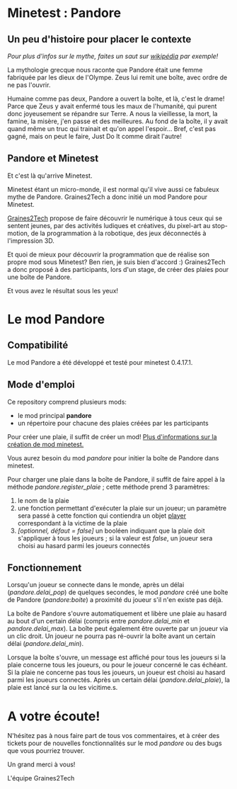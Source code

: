 # Minetest : Pandore

## Un peu d'histoire pour placer le contexte

*Pour plus d'infos sur le mythe, faites un saut sur [wikipédia](https://fr.wikipedia.org/wiki/Pandore) par exemple!*

La mythologie grecque nous raconte que Pandore était une femme fabriquée par les dieux de l'Olympe. Zeus lui remit une boîte, avec ordre de ne pas l'ouvrir.

Humaine comme pas deux, Pandore a ouvert la boîte, et là, c'est le drame! Parce que Zeus y avait enfermé tous les maux de l'humanité, qui purent donc joyeusement se répandre sur Terre. A nous la vieillesse, la mort, la famine, la misère, j'en passe et des meilleures. Au fond de la boîte, il y avait quand même un truc qui trainait et qu'on appel l'espoir... Bref, c'est pas gagné, mais on peut le faire, Just Do It comme dirait l'autre!

## Pandore et Minetest

Et c'est là qu'arrive Minetest.

Minetest étant un micro-monde, il est normal qu'il vive aussi ce fabuleux mythe de Pandore. Graines2Tech a donc initié un mod Pandore pour Minetest.

[Graines2Tech](http://graines2tech.com) propose de faire découvrir le numérique à tous ceux qui se sentent jeunes, par des activités ludiques et créatives, du pixel-art au stop-motion, de la programmation à la robotique, des jeux déconnectés à l'impression 3D.

Et quoi de mieux pour découvrir la programmation que de réalise son propre mod sous Minetest? Ben rien, je suis bien d'accord :) Graines2Tech a donc proposé à des participants, lors d'un stage, de créer des plaies pour une boîte de Pandore.

Et vous avez le résultat sous les yeux!

# Le mod Pandore

## Compatibilité

Le mod Pandore a été développé et testé pour minetest 0.4.17.1.

## Mode d'emploi

Ce repository comprend plusieurs mods:
- le mod principal **pandore**
- un répertoire pour chacune des plaies créées par les participants

Pour créer une plaie, il suffit de créer un mod! [Plus d'informations sur la création de mod minetest.](https://dev.minetest.net/Installing_Mods)

Vous aurez besoin du mod *pandore* pour initier la boîte de Pandore dans minetest.

Pour charger une plaie dans la boîte de Pandore, il suffit de faire appel à la méthode *pandore.register_plaie* ; cette méthode prend 3 paramètres:
1. le nom de la plaie
2. une fonction permettant d'exécuter la plaie sur un joueur; un paramètre sera passé à cette fonction qui contiendra un objet [player](https://dev.minetest.net/Player) correspondant à la victime de la plaie
3. *[optionnel, défaut = false]* un booléen indiquant que la plaie doit s'appliquer à tous les joueurs ; si la valeur est *false*, un joueur sera choisi au hasard parmi les joueurs connectés

## Fonctionnement

Lorsqu'un joueur se connecte dans le monde, après un délai (*pandore.delai_pop*) de quelques secondes, le mod *pandore* créé une boîte de Pandore (*pandore:boite*) a proximité du joueur s'il n'en existe pas déjà.

La boîte de Pandore s'ouvre automatiquement et libère une plaie au hasard au bout d'un certain délai (compris entre *pandore.delai_min* et *pandore.delai_max*). La boîte peut également être ouverte par un joueur via un clic droit. Un joueur ne pourra pas ré-ouvrir la boîte avant un certain délai (*pandore.delai_min*).

Lorsque la boîte s'ouvre, un message est affiché pour tous les joueurs si la plaie concerne tous les joueurs, ou pour le joueur concerné le cas échéant. Si la plaie ne concerne pas tous les joueurs, un joueur est choisi au hasard parmi les joueurs connectés. Après un certain délai (*pandore.delai_plaie*), la plaie est lancé sur la ou les vicitime.s.

# A votre écoute!

N'hésitez pas à nous faire part de tous vos commentaires, et à créer des tickets pour de nouvelles fonctionnalités sur le mod *pandore* ou des bugs que vous pourriez trouver.

Un grand merci à vous!

L'équipe Graines2Tech
